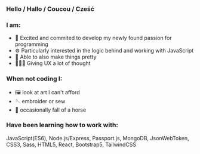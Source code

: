 ### Hello / Hallo / Coucou / Cześć

### I am:
- :seedling: Excited and commited to develop my newly found passion for programming
- :gear: Particularly interested in the logic behind and working with JavaScript
- :art: Able to also make things pretty
- :people_holding_hands: Giving UX a lot of thought
   
### When not coding I:
- :framed_picture: look at art I can't afford
- :sewing_needle: embroider or sew
- :racehorse: occasionally fall of a horse

### Have been learning how to work with:
JavaScript(ES6), Node.js/Express, Passport.js, MongoDB, JsonWebToken, CSS3, Sass, HTML5, React, Bootstrap5, TailwindCSS
